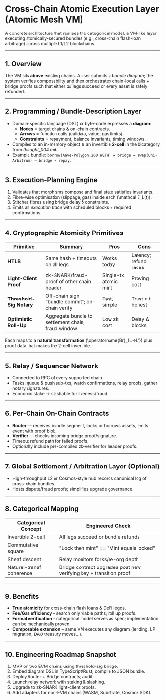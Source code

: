 # Cross-Chain Atomic Execution Layer (Atomic Mesh VM)

A concrete architecture that realises the categorical model: a VM-like layer executing atomically-secured bundles (e.g., cross-chain flash-loan arbitrage) across multiple L1/L2 blockchains.

---

## 1. Overview

The VM sits **above** existing chains. A user submits a *bundle diagram*; the system verifies composability and then orchestrates chain-local calls + bridge proofs such that either *all* legs succeed or every asset is safely refunded.

---

## 2. Programming / Bundle-Description Layer

* Domain-specific language (DSL) or byte-code expresses a **diagram**:
  * **Nodes** = target chains & on-chain contracts.
  * **Arrows** = function calls (calldata, value, gas limits).
  * **Constraints** = repayment, balance invariants, timing windows.
* Compiles to an in-memory object ≅ an invertible **2-cell** in the bicategory from *thought_004.md*.
* Example bundle: `borrow(Aave-Polygon,200 WETH) → bridge → swap(Uni-Arbitrum) → bridge → repay`.

---

## 3. Execution-Planning Engine

1. Validates that morphisms compose and final state satisfies invariants.
2. Fibre-wise optimisation (slippage, gas) inside each \(\mathcal E_L(t)\).
3. Stitches fibres using bridge delay δ constraints.
4. Emits an *execution trace* with scheduled blocks + required confirmations.

---

## 4. Cryptographic Atomicity Primitives

| Primitive | Summary | Pros | Cons |
|-----------|---------|------|------|
| **HTLB** | Same hash + timeouts on all legs | Works today | Latency; refund races |
| **Light-Client Proof** | zk-SNARK/fraud-proof of other chain header | Single-tx atomic mint | Proving cost |
| **Threshold-Sig Notary** | Off-chain sign “bundle commit”; on-chain verify | Fast, simple | Trust ≥ t honest |
| **Optimistic Roll-Up** | Aggregate bundle to settlement chain, fraud window | Low zk cost | Delay Δ blocks |

Each maps to a **natural transformation** \(\operatorname{Br}_{L→L'}\) plus proof data that makes the 2-cell invertible.

---

## 5. Relay / Sequencer Network

* Connected to RPC of every supported chain.
* Tasks: queue & push sub-txs, watch confirmations, relay proofs, gather notary signatures.
* Economic stake → slashable for liveness/fraud.

---

## 6. Per-Chain On-Chain Contracts

* **Router** — receives bundle segment, locks or borrows assets, emits event with proof blob.
* **Verifier** — checks incoming bridge proof/signature.
* Timeout refund path for failed proofs.
* Optionally include pre-compiled zk-verifier for header proofs.

---

## 7. Global Settlement / Arbitration Layer (Optional)

* High-throughput L2 or Cosmos-style hub records canonical log of cross-chain bundles.
* Hosts dispute/fraud proofs; simplifies upgrade governance.

---

## 8. Categorical Mapping

| Categorical Concept | Engineered Check |
|---------------------|------------------|
| Invertible 2-cell | All legs succeed or bundle refunds |
| Commutative square | "Lock then mint" == "Mint equals locked" |
| Sheaf descent | Relay monitors forks/re-org depth |
| Natural-transf coherence | Bridge contract upgrades post new verifying key + transition proof |

---

## 9. Benefits

* **True atomicity** for cross-chain flash loans & DeFi legos.
* **Fee/Gas efficiency** – search only viable paths; roll up proofs.
* **Formal verification** – categorical model serves as spec; implementation can be mechanically proven.
* **Composable extension** – same VM executes any diagram (lending, LP migration, DAO treasury moves…).

---

## 10. Engineering Roadmap Snapshot

1. MVP on two EVM chains using threshold-sig bridge.
2. Embed diagram DSL in TypeScript/Rust; compile to JSON bundle.
3. Deploy Router + Bridge contracts; audit.
4. Launch relay network with staking & slashing.
5. Upgrade to zk-SNARK light-client proofs.
6. Add adapters for non-EVM chains (WASM, Substrate, Cosmos SDK). 